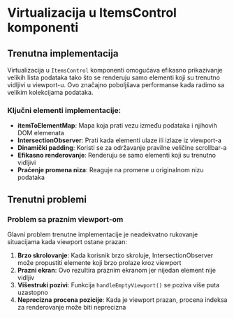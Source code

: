 # Virtualizacija u ItemsControl komponenti

## Trenutna implementacija

Virtualizacija u `ItemsControl` komponenti omogućava efikasno prikazivanje velikih lista podataka tako što se renderuju samo elementi koji su trenutno vidljivi u viewport-u. Ovo značajno poboljšava performanse kada radimo sa velikim kolekcijama podataka.

### Ključni elementi implementacije:

- **itemToElementMap**: Mapa koja prati vezu između podataka i njihovih DOM elemenata
- **IntersectionObserver**: Prati kada elementi ulaze ili izlaze iz viewport-a
- **Dinamički padding**: Koristi se za održavanje pravilne veličine scrollbar-a
- **Efikasno renderovanje**: Renderuju se samo elementi koji su trenutno vidljivi
- **Praćenje promena niza**: Reaguje na promene u originalnom nizu podataka

## Trenutni problemi

### Problem sa praznim viewport-om

Glavni problem trenutne implementacije je neadekvatno rukovanje situacijama kada viewport ostane prazan:

1. **Brzo skrolovanje**: Kada korisnik brzo skroluje, IntersectionObserver može propustiti elemente koji brzo prolaze kroz viewport
2. **Prazni ekran**: Ovo rezultira praznim ekranom jer nijedan element nije vidljiv
3. **Višestruki pozivi**: Funkcija `handleEmptyViewport()` se poziva više puta uzastopno
4. **Neprecizna procena pozicije**: Kada je viewport prazan, procena indeksa za renderovanje može biti neprecizna

